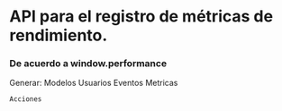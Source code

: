 
# API para el registro de métricas de rendimiento.

### De acuerdo a window.performance


Generar: 
    Modelos
        Usuarios
        Eventos
        Metricas

    

    Acciones
        


